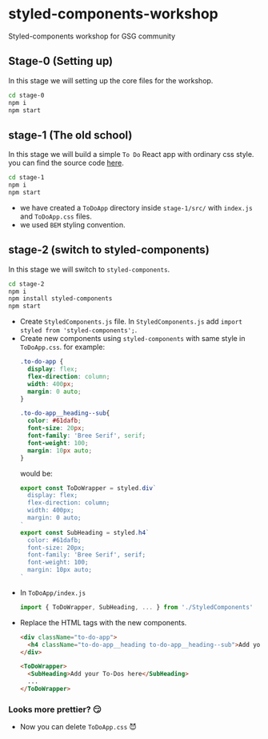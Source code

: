 # styled-components-workshop
Styled-components workshop for GSG community

## Stage-0 (Setting up)
In this stage we will setting up the core files for the workshop.
```bash
cd stage-0
npm i
npm start
```
## stage-1 (The old school)
In this stage we will build a simple `To Do` React app with ordinary css style.
you can find the source code [here](https://github.com/christiannwamba/scotch-react-todo).
```bash
cd stage-1
npm i
npm start
```
- we have created a `ToDoApp` directory inside `stage-1/src/` with `index.js` and `ToDoApp.css` files.
- we used `BEM` styling convention.

## stage-2 (switch to styled-components)
In this stage we will switch to `styled-components`.
```bash
cd stage-2
npm i
npm install styled-components
npm start
```
- Create `StyledComponents.js` file.
  In `StyledComponents.js` add `import styled from 'styled-components';`.
- Create new components using `styled-components` with same style in `ToDoApp.css`.
  for example:
  ```css
  .to-do-app {
    display: flex;
    flex-direction: column;
    width: 400px;
    margin: 0 auto;
  }

  .to-do-app__heading--sub{
    color: #61dafb;
    font-size: 20px;
    font-family: 'Bree Serif', serif;
    font-weight: 100;
    margin: 10px auto;
  }
  ```
  would be:
  ```js
  export const ToDoWrapper = styled.div`
    display: flex;
    flex-direction: column;
    width: 400px;
    margin: 0 auto;
  `
  export const SubHeading = styled.h4`
    color: #61dafb;
    font-size: 20px;
    font-family: 'Bree Serif', serif;
    font-weight: 100;
    margin: 10px auto;
  `
  ```
- In `ToDoApp/index.js`
  ```js
  import { ToDoWrapper, SubHeading, ... } from './StyledComponents'
  ```
- Replace the HTML tags with the new components.
  ```HTML
  <div className="to-do-app">
    <h4 className="to-do-app__heading to-do-app__heading--sub">Add your To-Do's here</h4>
  </div>
  ```
  ```HTML
  <ToDoWrapper>
    <SubHeading>Add your To-Dos here</SubHeading>
    ...
  </ToDoWrapper>
  ```
### Looks more prettier? :smirk:
  - Now you can delete `ToDoApp.css` :smiling_imp: